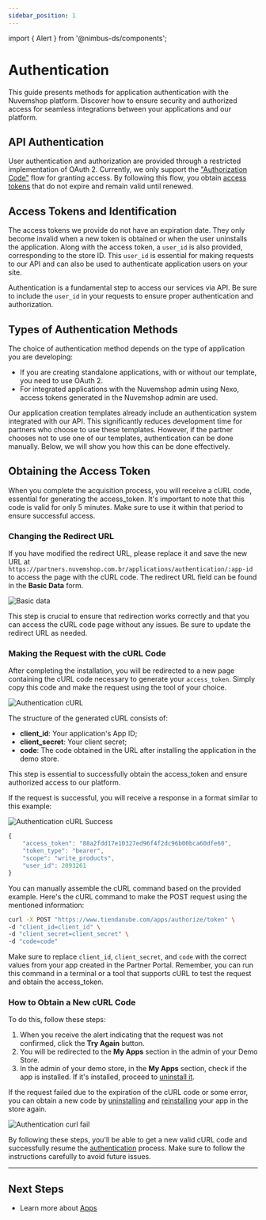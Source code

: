 ```yaml
---
sidebar_position: 1
---
```


import { Alert } from '@nimbus-ds/components';

# Authentication

This guide presents methods for application authentication with the Nuvemshop platform. Discover how to ensure security and authorized access for seamless integrations between your applications and our platform.

## API Authentication

User authentication and authorization are provided through a restricted implementation of OAuth 2. Currently, we only support the ["Authorization Code"](https://oauth.net/2/grant-types/authorization-code/) flow for granting access. By following this flow, you obtain [access tokens](https://oauth.net/2/access-tokens/) that do not expire and remain valid until renewed.

## Access Tokens and Identification

The access tokens we provide do not have an expiration date. They only become invalid when a new token is obtained or when the user uninstalls the application. Along with the access token, a `user_id` is also provided, corresponding to the store ID. This `user_id` is essential for making requests to our API and can also be used to authenticate application users on your site.

Authentication is a fundamental step to access our services via API. Be sure to include the `user_id` in your requests to ensure proper authentication and authorization.

## Types of Authentication Methods

The choice of authentication method depends on the type of application you are developing:

- If you are creating standalone applications, with or without our template, you need to use OAuth 2.
- For integrated applications with the Nuvemshop admin using Nexo, access tokens generated in the Nuvemshop admin are used.

Our application creation templates already include an authentication system integrated with our API. This significantly reduces development time for partners who choose to use these templates. However, if the partner chooses not to use one of our templates, authentication can be done manually. Below, we will show you how this can be done effectively.

## Obtaining the Access Token

<Alert appearance="warning" title="Attention">
    When you complete the acquisition process, you will receive a cURL code, essential for generating the access_token. It's important to note that this code is valid for only 5 minutes. Make sure to use it within that period to ensure successful access.
</Alert>

<br />

### Changing the Redirect URL

If you have modified the redirect URL, please replace it and save the new URL at `https://partners.nuvemshop.com.br/applications/authentication/:app-id` to access the page with the cURL code. The redirect URL field can be found in the **Basic Data** form.

![Basic data](../../../../../static/img/card-basic-data.png "Basic data")

This step is crucial to ensure that redirection works correctly and that you can access the cURL code page without any issues. Be sure to update the redirect URL as needed.

### Making the Request with the cURL Code

After completing the installation, you will be redirected to a new page containing the cURL code necessary to generate your `access_token`. Simply copy this code and make the request using the tool of your choice.

![Authentication cURL](../../../../../static/img/authentication-curl.png "Authentication cURL")

The structure of the generated cURL consists of:

- **client_id**: Your application's App ID;
- **client_secret**: Your client secret;
- **code**: The code obtained in the URL after installing the application in the demo store.

This step is essential to successfully obtain the access_token and ensure authorized access to our platform.

If the request is successful, you will receive a response in a format similar to this example:

![Authentication cURL Success](../../../../../static/img/authentication-curl-success.png "Authentication cURL Success")

```javascript
{
    "access_token": "88a2fdd17e10327ed96f4f2dc96b00bca60dfe60",
    "token_type": "bearer",
    "scope": "write_products",
    "user_id": 2093261
}
```

You can manually assemble the cURL command based on the provided example. Here's the cURL command to make the POST request using the mentioned information:

```bash
curl -X POST "https://www.tiendanube.com/apps/authorize/token" \
-d "client_id=client_id" \
-d "client_secret=client_secret" \
-d "code=code"
```

Make sure to replace `client_id`, `client_secret`, and `code` with the correct values from your app created in the Partner Portal.
Remember, you can run this command in a terminal or a tool that supports cURL to test the request and obtain the access_token.

### How to Obtain a New cURL Code

To do this, follow these steps:

1. When you receive the alert indicating that the request was not confirmed, click the **Try Again** button.
2. You will be redirected to the **My Apps** section in the admin of your Demo Store.
3. In the admin of your demo store, in the **My Apps** section, check if the app is installed. If it's installed, proceed to [uninstall it](./overview.md#uninstalling-an-app).

If the request failed due to the expiration of the cURL code or some error, you can obtain a new code by [uninstalling](./overview.md#uninstalling-an-app) and [reinstalling](./overview.md#installing-your-app) your app in the store again.

![Authentication curl fail](../../../../../static/img/authentication-curl-fail.png "Authentication curl fail")

By following these steps, you'll be able to get a new valid cURL code and successfully resume the [authentication](./authentication#getting-the-access-token) process. Make sure to follow the instructions carefully to avoid future issues.

---

## Next Steps

- Learn more about [Apps](./overview.md)
